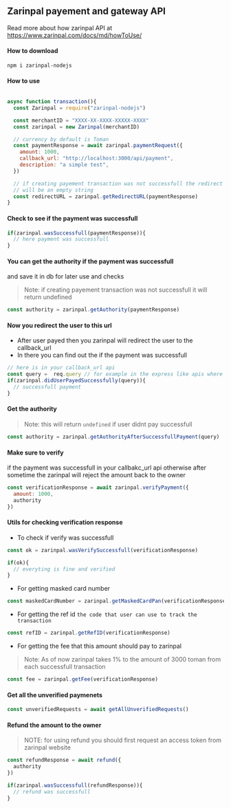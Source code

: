 ## Zarinpal payement and gateway API
Read more about how zarinpal API at https://www.zarinpal.com/docs/md/howToUse/

#### How to download
```sh
npm i zarinpal-nodejs
```

#### How to use
```js

async function transaction(){
  const Zarinpal = require("zarinpal-nodejs")

  const merchantID = "XXXX-XX-XXXX-XXXXX-XXXX"
  const zarinpal = new Zarinpal(merchantID)

  // currency by default is Toman
  const paymentResponse = await zarinpal.paymentRequest({
    amount: 1000,
    callback_url: "http://localhost:3000/api/payment",
    description: "a simple test",
  })

  // if creating payement transaction was not successfull the redirect url
  // will be an empty string
  const redirectURL = zarinpal.getRedirectURL(paymentResponse)
}

```

#### Check to see if the payment was successfull
```js
if(zarinpal.wasSuccessfull(paymentResponse)){
  // here payment was successfull
}
```

#### You can get the authority if the payment was successfull
and save it in db for later use and checks
> Note: if creating payement transaction was not successfull it will return undefined
```js
const authority = zarinpal.getAuthority(paymentResponse)
```

#### Now you redirect the user to this url 
- After user payed then you zarinpal will redirect the user to the callback_url
- In there you can find out the if the payment was successfull
```js
// here is in your callback_url api
const query =  req.query // for example in the express like apis where you have res,req objects
if(zarinpal.didUserPayedSuccessfully(query)){
  // successfull payment
}

```

#### Get the authority 
> Note: this will return `undefined` if user didnt pay successfull
```js
const authority = zarinpal.getAuthorityAfterSuccessfullPayment(query)
```

#### Make sure to verify 
if the payment was successfull in your callbakc_url api
otherwise after sometime the zarinpal will reject the amount back to the owner
```js
const verificationResponse = await zarinpal.verifyPayment({
  amount: 1000,
  authority
})
```

#### Utils for checking verification response
- To check if verify was successfull
```js 
const ok = zarinpal.wasVerifySuccessfull(verificationResponse)

if(ok){
  // everyting is fine and verified
}
```

- For getting masked card number
```js
const maskedCardNumber = zarinpal.getMaskedCardPan(verificationResponse)
```

- For getting the ref id `the code that user can use to track the transaction`
```js
const refID = zarinpal.getRefID(verificationResponse)
```

- For getting the fee that this amount should pay to zarinpal
> Note: As of now zarinpal takes 1% to the amount of 3000 toman from each successfull transaction
```js
const fee = zarinpal.getFee(verificationResponse)
```

#### Get all the unverified paymenets
```js
const unverifiedRequests = await getAllUnverifiedRequests()
```

#### Refund the amount to the owner
> NOTE: for using refund you should first request an access token from zarinpal website
```js
const refundResponse = await refund({
  authority
})

if(zarinpal.wasSuccessfull(refundResponse)){
  // refund was successfull
}
```